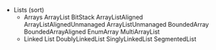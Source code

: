 - Lists (sort)
    - Arrays
        ArrayList
        BitStack
        ArrayListAligned
        ArrayListAlignedUnmanaged
        ArrayListUnmanaged
        BoundedArray
        BoundedArrayAligned
        EnumArray
        MultiArrayList
    - Linked List
        DoublyLinkedList
        SinglyLinkedList
    SegmentedList
